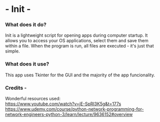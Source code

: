 # - Init - 

### What does it do?
Init is a lightweight script for opening apps during computer startup. It allows you to access your OS applications, select them and save them within a file. When the program is run, all files are executed - it's just that simple.

### What does it use?
This app uses Tkinter for the GUI and the majority of the app funcionality.

### Credits -
Wonderful resources used:  
https://www.youtube.com/watch?v=jE-SpRI3K5g&t=177s  
https://www.udemy.com/course/python-network-programming-for-network-engineers-python-3/learn/lecture/9636152#overview